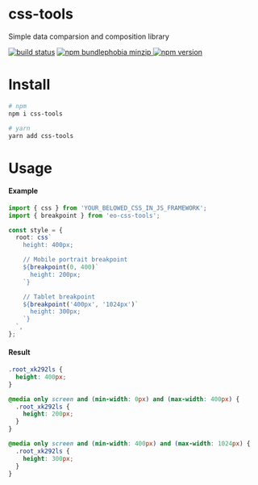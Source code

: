 # css-tools

Simple data comparsion and composition library

[![build status](https://badgen.net/travis/ibitcy/css-tools?icon=travis)](https://travis-ci.org/ibitcy/css-tools)
[![npm bundlephobia minzip](https://badgen.net/bundlephobia/minzip/css-tools@latest?icon=awesome)
![npm version](https://badgen.net/npm/v/css-tools?icon=npm&color=blue)](https://www.npmjs.com/package/css-tools)

# Install

```bash
# npm
npm i css-tools

# yarn
yarn add css-tools
```

# Usage

#### Example

```typescript
import { css } from 'YOUR_BELOWED_CSS_IN_JS_FRAMEWORK';
import { breakpoint } from 'eo-css-tools';

const style = {
  root: css`
    height: 400px;

    // Mobile portrait breakpoint
    ${breakpoint(0, 400)`
      height: 200px;
    `}

    // Tablet breakpoint
    ${breakpoint('400px', '1024px')`
      height: 300px;
    `}
  `,
};
```

#### Result

```css
.root_xk292ls {
  height: 400px;
}

@media only screen and (min-width: 0px) and (max-width: 400px) {
  .root_xk292ls {
    height: 200px;
  }
}

@media only screen and (min-width: 400px) and (max-width: 1024px) {
  .root_xk292ls {
    height: 300px;
  }
}
```
